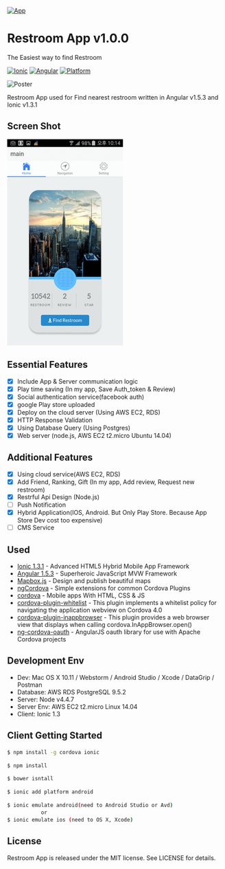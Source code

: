 [![App](https://s32.postimg.org/gesczggad/google_play_badge.png)](https://play.google.com/store/apps/details?id=com.ionicframework.restroomapp468466)

# Restroom App v1.0.0

The Easiest way to find Restroom

[![Ionic](https://img.shields.io/badge/ionic-v1.3.1-brightgreen.svg)](https://img.shields.io/badge/ionic-v1.3.1-brightgreen.svg)
[![Angular](https://img.shields.io/badge/Angular-v1.5.3-green.svg)](https://img.shields.io/badge/Angular-v1.5.3-green.svg)
[![Platform](https://img.shields.io/badge/Platform-Android%20%7C%20IOS%20%7C%20Web-lightgrey.svg)](https://img.shields.io/badge/Platform-Android%20%7C%20IOS%20%7C%20Web-lightgrey.svg)

![Poster](https://s32.postimg.org/ahd5ckcmt/client.png)

Restroom App used for Find nearest restroom written in Angular v1.5.3 and Ionic v1.3.1

## Screen Shot
![screenshot](./screenshot.gif)

## Essential Features

- [x] Include App & Server communication logic
- [x] Play time saving (In my app, Save Auth_token & Review)
- [x] Social authentication service(facebook auth)
- [x] google Play store uploaded
- [x] Deploy on the cloud server (Using AWS EC2, RDS)
- [x] HTTP Response Validation
- [x] Using Database Query (Using Postgres)
- [x] Web server (node.js, AWS EC2 t2.micro Ubuntu 14.04)

## Additional Features

- [x] Using cloud service(AWS EC2, RDS)
- [x] Add Friend, Ranking, Gift (In my app, Add review, Request new restroom)
- [x] Restrful Api Design (Node.js)
- [ ] Push Notification
- [x] Hybrid Application(IOS, Android. But Only Play Store. Because App Store Dev cost too expensive)
- [ ] CMS Service

## Used
* [Ionic 1.3.1](http://ionicframework.com/) - Advanced HTML5 Hybrid Mobile App Framework
* [Angular 1.5.3](https://angularjs.org/) - Superheroic JavaScript MVW Framework
* [Mapbox.js](https://www.mapbox.com/) - Design and publish beautiful maps
* [ngCordova](http://ngcordova.com/) - Simple extensions for common Cordova Plugins
* [cordova](https://cordova.apache.org/) - Mobile apps With HTML, CSS & JS 
* [cordova-plugin-whitelist](https://cordova.apache.org/docs/en/latest/reference/cordova-plugin-whitelist/) - This plugin implements a whitelist policy for navigating the application webview on Cordova 4.0
* [cordova-plugin-inappbrowser](https://cordova.apache.org/docs/en/latest/reference/cordova-plugin-inappbrowser/) - This plugin provides a web browser view that displays when calling cordova.InAppBrowser.open()
* [ng-cordova-oauth](https://github.com/nraboy/ng-cordova-oauth) - AngularJS oauth library for use with Apache Cordova projects 


## Development Env

- Dev: Mac OS X 10.11 / Webstorm / Android Studio / Xcode / DataGrip / Postman
- Database: AWS RDS PostgreSQL 9.5.2
- Server: Node v4.4.7
- Server Env: AWS EC2 t2.micro Linux 14.04
- Client: Ionic 1.3


## Client Getting Started
```bash
$ npm install -g cordova ionic
```
```bash
$ npm install
```
```bash
$ bower isntall
```
```bash
$ ionic add platform android
```
```bash
$ ionic emulate android(need to Android Studio or Avd)
           or
$ ionic emulate ios (need to OS X, Xcode)
```

## License

Restroom App is released under the MIT license. See LICENSE for details.
